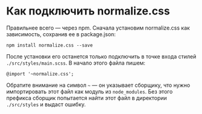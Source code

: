 # Как подключить normalize.css

Правильнее всего — через npm. Сначала установим normalize.css как зависимость, сохранив ее в package.json:

    npm install normalize.css --save

После установки его останется только подключить в точке входа стилей `./src/styles/main.scss`. В начало этого файла пишем:

    @import '~normalize.css';

Обратите внимание на символ `~` — он указывает сборщику, что нужно импортировать этот файл как модуль из `node_modules`.
Без этого префикса сборщик попытается найти этот файл в директории `./src/styles` и выдаст ошибку.
